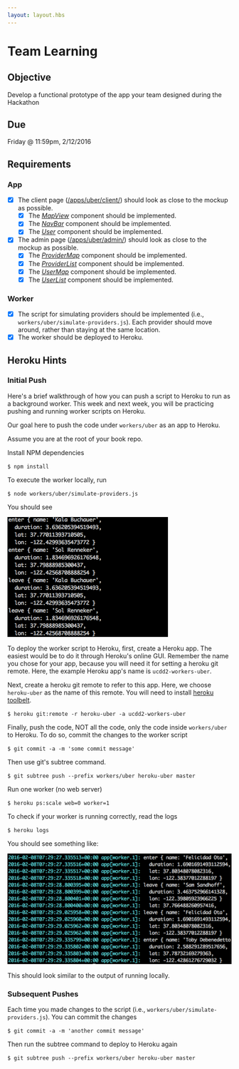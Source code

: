 ```yaml
---
layout: layout.hbs
---
```


# Team Learning

## Objective

Develop a functional prototype of the app your team designed during the Hackathon

## Due

Friday @ 11:59pm, 2/12/2016

## Requirements

### App

* [X] The client page ([/apps/uber/client/](/apps/uber/client/)) should look as close to the mockup as possible.
  * [X] The [_MapView_](/apps/uber/client/components/map.jsx) component should be implemented.
  * [X] The [_NavBar_](/apps/uber/client/components/navbar.jsx) component should be implemented.
  * [X] The [_User_](/apps/uber/client/components/user.jsx) component should be implemented.  
* [X] The admin page ([/apps/uber/admin/](/apps/uber/admin/)) should look as close to the mockup as possible.
  * [X] The [_ProviderMap_](/apps/uber/admin/components/provider-map.jsx) component should be implemented.
  * [X] The [_ProviderList_](/apps/uber/admin/components/provider-list.jsx) component should be implemented.  
  * [X] The [_UserMap_](/apps/uber/admin/components/user-map.jsx) component should be implemented.      
  * [X] The [_UserList_](/apps/uber/admin/components/user-list.jsx) component should be implemented.

### Worker

* [X] The script for simulating providers should be implemented (i.e.,
  `workers/uber/simulate-providers.js`). Each provider should move around, rather
  than staying at the same location.
* [X] The worker should be deployed to Heroku.

## Heroku Hints

### Initial Push

Here's a brief walkthrough of how you can push a script to Heroku to run as
a background worker. This week and next week, you will be practicing pushing
and running worker scripts on Heroku.

Our goal here to push the code under `workers/uber` as an app to Heroku.

Assume you are at the root of your book repo.

Install NPM dependencies

    $ npm install

To execute the worker locally, run

    $ node workers/uber/simulate-providers.js


You should see

![local_stdout](local_stdout.png)

To deploy the worker script to Heroku, first, create a Heroku app. The easiest
would be to do it through Heroku's online GUI. Remember the name you chose for
your app, because you will need it for setting a heroku git remote.
Here, the example Heroku app's name is `ucdd2-workers-uber`.

Next, create a heroku git remote to refer to this app. Here, we choose
`heroku-uber` as the name of this remote. You will need to install
[heroku toolbelt](https://toolbelt.heroku.com/).

    $ heroku git:remote -r heroku-uber -a ucdd2-workers-uber    

Finally, push the code, NOT all the code, only the code inside
`workers/uber` to Heroku. To do so, commit the changes to the worker script

    $ git commit -a -m 'some commit message'

Then use git's subtree command.

    $ git subtree push --prefix workers/uber heroku-uber master

Run one worker (no web server)

    $ heroku ps:scale web=0 worker=1

To check if your worker is running correctly, read the logs

    $ heroku logs

You should see something like:

![heroku_logs](heroku_logs.png)

This should look similar to the output of running locally.

### Subsequent Pushes

Each time you made changes to the script (i.e., `workers/uber/simulate-providers.js`).
You can commit the changes

    $ git commit -a -m 'another commit message'

Then run the subtree command to deploy to Heroku again

    $ git subtree push --prefix workers/uber heroku-uber master
